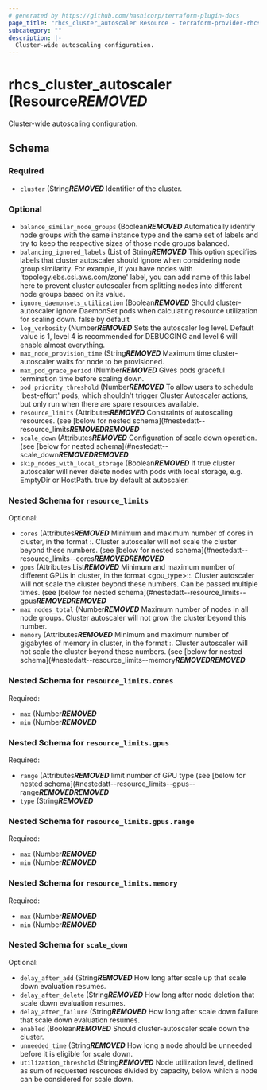 ```yaml
---
# generated by https://github.com/hashicorp/terraform-plugin-docs
page_title: "rhcs_cluster_autoscaler Resource - terraform-provider-rhcs"
subcategory: ""
description: |-
  Cluster-wide autoscaling configuration.
---
```


# rhcs_cluster_autoscaler (Resource***REMOVED***

Cluster-wide autoscaling configuration.



<!-- schema generated by tfplugindocs -->
## Schema

### Required

- `cluster` (String***REMOVED*** Identifier of the cluster.

### Optional

- `balance_similar_node_groups` (Boolean***REMOVED*** Automatically identify node groups with the same instance type and the same set of labels and try to keep the respective sizes of those node groups balanced.
- `balancing_ignored_labels` (List of String***REMOVED*** This option specifies labels that cluster autoscaler should ignore when considering node group similarity. For example, if you have nodes with 'topology.ebs.csi.aws.com/zone' label, you can add name of this label here to prevent cluster autoscaler from splitting nodes into different node groups based on its value.
- `ignore_daemonsets_utilization` (Boolean***REMOVED*** Should cluster-autoscaler ignore DaemonSet pods when calculating resource utilization for scaling down. false by default
- `log_verbosity` (Number***REMOVED*** Sets the autoscaler log level. Default value is 1, level 4 is recommended for DEBUGGING and level 6 will enable almost everything.
- `max_node_provision_time` (String***REMOVED*** Maximum time cluster-autoscaler waits for node to be provisioned.
- `max_pod_grace_period` (Number***REMOVED*** Gives pods graceful termination time before scaling down.
- `pod_priority_threshold` (Number***REMOVED*** To allow users to schedule 'best-effort' pods, which shouldn't trigger Cluster Autoscaler actions, but only run when there are spare resources available.
- `resource_limits` (Attributes***REMOVED*** Constraints of autoscaling resources. (see [below for nested schema](#nestedatt--resource_limits***REMOVED******REMOVED***
- `scale_down` (Attributes***REMOVED*** Configuration of scale down operation. (see [below for nested schema](#nestedatt--scale_down***REMOVED******REMOVED***
- `skip_nodes_with_local_storage` (Boolean***REMOVED*** If true cluster autoscaler will never delete nodes with pods with local storage, e.g. EmptyDir or HostPath. true by default at autoscaler.

<a id="nestedatt--resource_limits"></a>
### Nested Schema for `resource_limits`

Optional:

- `cores` (Attributes***REMOVED*** Minimum and maximum number of cores in cluster, in the format <min>:<max>. Cluster autoscaler will not scale the cluster beyond these numbers. (see [below for nested schema](#nestedatt--resource_limits--cores***REMOVED******REMOVED***
- `gpus` (Attributes List***REMOVED*** Minimum and maximum number of different GPUs in cluster, in the format <gpu_type>:<min>:<max>. Cluster autoscaler will not scale the cluster beyond these numbers. Can be passed multiple times. (see [below for nested schema](#nestedatt--resource_limits--gpus***REMOVED******REMOVED***
- `max_nodes_total` (Number***REMOVED*** Maximum number of nodes in all node groups. Cluster autoscaler will not grow the cluster beyond this number.
- `memory` (Attributes***REMOVED*** Minimum and maximum number of gigabytes of memory in cluster, in the format <min>:<max>. Cluster autoscaler will not scale the cluster beyond these numbers. (see [below for nested schema](#nestedatt--resource_limits--memory***REMOVED******REMOVED***

<a id="nestedatt--resource_limits--cores"></a>
### Nested Schema for `resource_limits.cores`

Required:

- `max` (Number***REMOVED***
- `min` (Number***REMOVED***


<a id="nestedatt--resource_limits--gpus"></a>
### Nested Schema for `resource_limits.gpus`

Required:

- `range` (Attributes***REMOVED*** limit number of GPU type (see [below for nested schema](#nestedatt--resource_limits--gpus--range***REMOVED******REMOVED***
- `type` (String***REMOVED***

<a id="nestedatt--resource_limits--gpus--range"></a>
### Nested Schema for `resource_limits.gpus.range`

Required:

- `max` (Number***REMOVED***
- `min` (Number***REMOVED***



<a id="nestedatt--resource_limits--memory"></a>
### Nested Schema for `resource_limits.memory`

Required:

- `max` (Number***REMOVED***
- `min` (Number***REMOVED***



<a id="nestedatt--scale_down"></a>
### Nested Schema for `scale_down`

Optional:

- `delay_after_add` (String***REMOVED*** How long after scale up that scale down evaluation resumes.
- `delay_after_delete` (String***REMOVED*** How long after node deletion that scale down evaluation resumes.
- `delay_after_failure` (String***REMOVED*** How long after scale down failure that scale down evaluation resumes.
- `enabled` (Boolean***REMOVED*** Should cluster-autoscaler scale down the cluster.
- `unneeded_time` (String***REMOVED*** How long a node should be unneeded before it is eligible for scale down.
- `utilization_threshold` (String***REMOVED*** Node utilization level, defined as sum of requested resources divided by capacity, below which a node can be considered for scale down.


